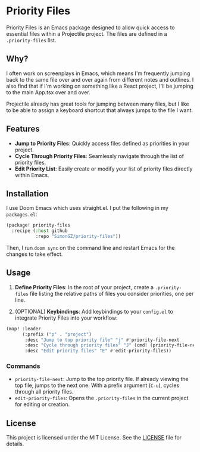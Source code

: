 # Priority Files

Priority Files is an Emacs package designed to allow quick access to essential files within a Projectile project. The files are defined in a `.priority-files` list.

## Why?

I often work on screenplays in Emacs, which means I'm frequently jumping back to the same file over and over again from different notes and outlines. I also find that if I'm working on something like a React project, I'll be jumping to the main App.tsx over and over.

Projectile already has great tools for jumping between many files, but I like to be able to assign a keyboard shortcut that always jumps to the file I want.

## Features

- **Jump to Priority Files**: Quickly access files defined as priorities in your project.
- **Cycle Through Priority Files**: Seamlessly navigate through the list of priority files.
- **Edit Priority List**: Easily create or modify your list of priority files directly within Emacs.

## Installation

I use Doom Emacs which uses straight.el. I put the following in my `packages.el`:

```lisp
(package! priority-files
  :recipe (:host github
           :repo "SimonGZ/priority-files"))
```

Then, I run `doom sync` on the command line and restart Emacs for the changes to take effect.

## Usage

1. **Define Priority Files**: In the root of your project, create a `.priority-files` file listing the relative paths of files you consider priorities, one per line.

2. (OPTIONAL) **Keybindings**: Add keybindings to your `config.el` to integrate Priority Files into your workflow:

```lisp
(map! :leader
      (:prefix ("p" . "project")
       :desc "Jump to top priority file" "j" #'priority-file-next
       :desc "Cycle through priority files" "J" (cmd! (priority-file-next t))
       :desc "Edit priority files" "E" #'edit-priority-files))
```

### Commands

- `priority-file-next`: Jump to the top priority file. If already viewing the top file, jumps to the next one. With a prefix argument (`C-u`), cycles through all priority files.
- `edit-priority-files`: Opens the `.priority-files` in the current project for editing or creation.

## License

This project is licensed under the MIT License. See the [LICENSE](https://github.com/SimonGZ/priority-files/blob/main/LICENSE) file for details.
